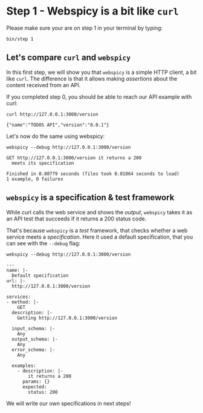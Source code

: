 # Step 1 - Webspicy is a bit like `curl`

Please make sure your are on step 1 in your terminal by typing:

```
bin/step 1
```

## Let's compare `curl` and `webspicy`

In this first step, we will show you that `webspicy` is a simple HTTP client, a bit like `curl`. The difference is that it allows making *assertions* about the content received from an API.

If you completed step 0, you should be able to reach our API example with curl:

```
curl http://127.0.0.1:3000/version
```

```
{"name":"TODOS API","version":"0.0.1"}
```

Let's now do the same using webspicy:

```
webspicy --debug http://127.0.0.1:3000/version
```

```
GET http://127.0.0.1:3000/version it returns a 200
  meets its specification

Finished in 0.00779 seconds (files took 0.01864 seconds to load)
1 example, 0 failures
```

## `webspicy` is a specification & test framework

While curl calls the web service and shows the *output*,
`webspicy` takes it as an API test that succeeds if it returns
a 200 status code.

That's because `webspicy` is a *test* framework, that checks
whether a web service meets a *specification*. Here it used
a default specification, that you can see with the `--debug`
flag:

```
webspicy --debug http://127.0.0.1:3000/version
```

```
---
name: |-
  Default specification
url: |-
  http://127.0.0.1:3000/version

services:
- method: |-
    GET
  description: |-
    Getting http://127.0.0.1:3000/version

  input_schema: |-
    Any
  output_schema: |-
    Any
  error_schema: |-
    Any

  examples:
    - description: |-
        it returns a 200
      params: {}
      expected:
        status: 200
```

We will write our own specifications in next steps!
